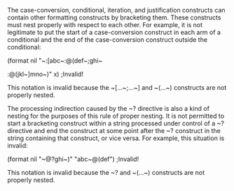  



The case-conversion, conditional, iteration, and justification constructs can contain other formatting constructs by bracketing them. These constructs must nest properly with respect to each other. For example, it is not legitimate to put the start of a case-conversion construct in each arm of a conditional and the end of the case-conversion construct outside the conditional: 



(format nil "&#126;:[abc&#126;:@(def&#126;;ghi&#126; 



:@(jkl&#126;]mno&#126;)" x) ;Invalid! 



This notation is invalid because the &#126;[...&#126;;...&#126;] and &#126;(...&#126;) constructs are not properly nested. 



The processing indirection caused by the &#126;? directive is also a kind of nesting for the purposes of this rule of proper nesting. It is not permitted to start a bracketing construct within a string processed under control of a &#126;? directive and end the construct at some point after the &#126;? construct in the string containing that construct, or vice versa. For example, this situation is invalid: 



(format nil "&#126;@?ghi&#126;)" "abc&#126;@(def") ;Invalid! 



This notation is invalid because the &#126;? and &#126;(...&#126;) constructs are not properly nested. 



